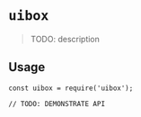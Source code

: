 # `uibox`

> TODO: description

## Usage

```
const uibox = require('uibox');

// TODO: DEMONSTRATE API
```
